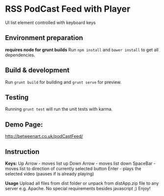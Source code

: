 # RSS PodCast Feed with Player

UI list element controlled with keyboard keys

## Environment preparation
**requires node for grunt builds**
Run `npm install` and `bower install` to get all dependencies.

## Build & development
Run `grunt build` for building and `grunt serve` for preview.

## Testing
Running `grunt test` will run the unit tests with karma.

## Demo Page:
http://betweenart.co.uk/podCastFeed/

## Instruction
**Keys:**
Up Arrow - moves list up
Down Arrow - moves list down
SpaceBar - moves list to direction of currently selected button
Enter - plays the selected video (pauses if is already playing)

**Usage**
Upload all files from dist folder or unpack from distApp.zip file to any server e.g. Apache.
No special requirements besides javascript ;)
Enjoy!
